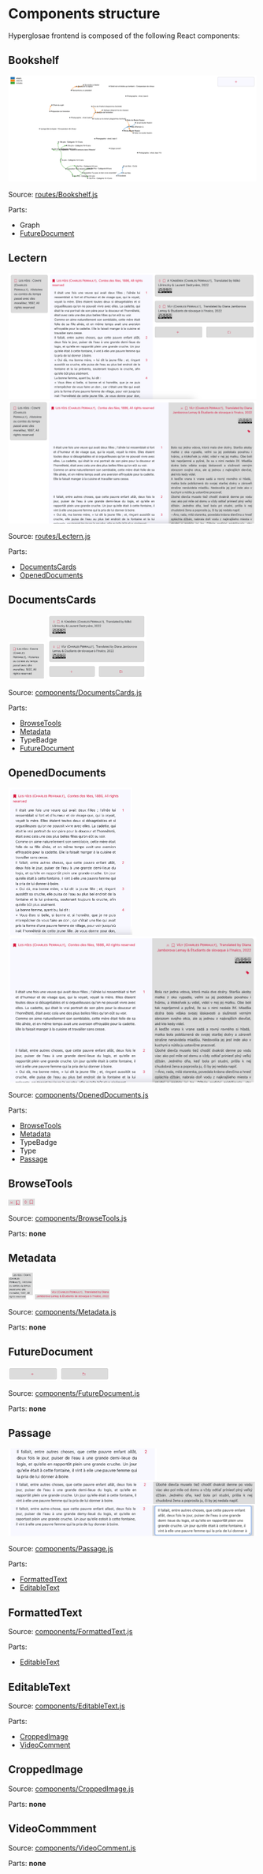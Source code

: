# Components structure

Hyperglosae frontend is composed of the following React components:

## Bookshelf

![screenshot](../../docs/component_bookshelf.png)

Source: [routes/Bookshelf.js](https://github.com/Hypertopic/HyperGlosae/blob/main/frontend/src/routes/Bookshelf.js)

Parts:

- Graph
- [FutureDocument](#futuredocument)


## Lectern

![screenshot](../../docs/component_lectern.png)
![screenshot](../../docs/component_lectern2.png)

Source: [routes/Lectern.js](https://github.com/Hypertopic/HyperGlosae/blob/main/frontend/src/routes/Lectern.js)

Parts:

- [DocumentsCards](#documentscards)
- [OpenedDocuments](#openeddocuments)

## DocumentsCards

<img src="../../docs/component_documentscards.png" width="15%" />
<img src="../../docs/component_documentscards2.png" width="40%" />

Source: [components/DocumentsCards.js](https://github.com/Hypertopic/HyperGlosae/blob/main/frontend/src/components/DocumentsCards.js)

Parts:

- [BrowseTools](#browsetools)
- [Metadata](#metadata)
- TypeBadge
- [FutureDocument](#futuredocument)

## OpenedDocuments

<img src="../../docs/component_openeddocuments.png" width="50%" />
<img src="../../docs/component_openeddocuments2.png" />

Source: [components/OpenedDocuments.js](https://github.com/Hypertopic/HyperGlosae/blob/main/frontend/src/components/OpenedDocuments.js)

Parts:

- [BrowseTools](#browsetools)
- [Metadata](#metadata)
- TypeBadge
- Type
- [Passage](#passage)

## BrowseTools

<img src="../../docs/component_browsetools.png" width="5%" />
<img src="../../docs/component_browsetools2.png" width="5%" />

Source: [components/BrowseTools.js](https://github.com/Hypertopic/HyperGlosae/blob/main/frontend/src/components/BrowseTools.js)

Parts: **none**

## Metadata

<img src="../../docs/component_metadata.png" width="10%" />
<img src="../../docs/component_metadata2.png" width="30%" />

Source: [components/Metadata.js](https://github.com/Hypertopic/HyperGlosae/blob/main/frontend/src/components/Metadata.js)

Parts: **none**

## FutureDocument

<img src="../../docs/component_futuredocument.png" width="20%" />
<img src="../../docs/component_futuredocument2.png" width="20%" />

Source: [components/FutureDocument.js](https://github.com/Hypertopic/HyperGlosae/blob/main/frontend/src/components/FutureDocument.js)

Parts: **none**


## Passage

<img src="../../docs/component_passage.png" width="60%" />
<img src="../../docs/component_passage2.png" />
<img src="../../docs/component_passage3.png" />

Source: [components/Passage.js](https://github.com/Hypertopic/HyperGlosae/blob/main/frontend/src/components/Passage.js)

Parts:

- [FormattedText](#formattedtext)
- [EditableText](#editabletext)

## FormattedText

Source: [components/FormattedText.js](https://github.com/Hypertopic/HyperGlosae/blob/main/frontend/src/components/FormattedText.js)

Parts:

- [EditableText](#editabletext)

## EditableText

Source: [components/EditableText.js](https://github.com/Hypertopic/HyperGlosae/blob/main/frontend/src/components/EditableText.js)

Parts:

- [CroppedImage](#croppedimage)
- [VideoComment](#videocomment)

## CroppedImage

Source: [components/CroppedImage.js](https://github.com/Hypertopic/HyperGlosae/blob/main/frontend/src/components/CroppedImage.js)

Parts: **none**

## VideoCommment

Source: [components/VideoComment.js](https://github.com/Hypertopic/HyperGlosae/blob/main/frontend/src/components/VideoComment.js)

Parts: **none**
